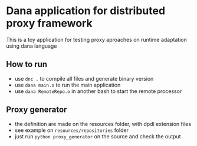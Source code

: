 # Dana application for distributed proxy framework
This is a toy application for testing proxy aproaches on runtime adaptation using dana language

## How to run
- use ```dnc .``` to compile all files and generate binary version
- use ```dana main.o``` to run the main application
- use ```dana RemoteRepo.o``` in another bash to start the remote processor

## Proxy generator
- the definition are made on the resources folder, with dpdl extension files
- see example on ```resources/repositories``` folder
- just run ```python proxy_generator``` on the source and check the output
